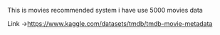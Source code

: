 This is movies recommended system i have use 5000 movies data

Link ->https://www.kaggle.com/datasets/tmdb/tmdb-movie-metadata
